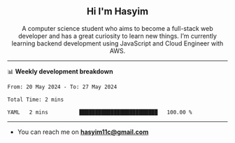 <h2 align="center">Hi I'm Hasyim</h2>

<p align="center">A computer science student who aims to become a full-stack web developer and has a great curiosity to learn new things. I’m currently learning backend development using JavaScript and Cloud Engineer with AWS.</p>

---

📊 **Weekly development breakdown**

<!--START_SECTION:waka-->

```txt
From: 20 May 2024 - To: 27 May 2024

Total Time: 2 mins

YAML   2 mins          █████████████████████████   100.00 %
```

<!--END_SECTION:waka-->

---

- You can reach me on **hasyim11c@gmail.com**

